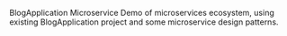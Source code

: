 BlogApplication Microservice
Demo of microservices ecosystem, using existing BlogApplication project and some microservice design patterns.

